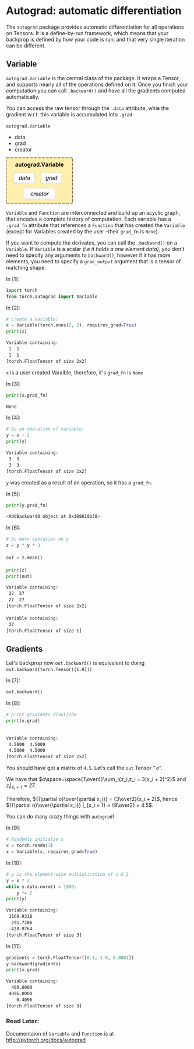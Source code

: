 # Autograd: automatic differentiation

The `autograd` package provides automatic differentiation for all operations on Tensors. It is a define-by-run framework, which means that your backprop is defined by how your code is run, and that very single iteration can be different.

## Variable

`autograd.Variable` is the central class of the package. It wraps a Tensor, and supports nearly all of the operations defined on it. Once you finish your computation you can call `.backward()` and have all the gradients computed automatically.

You can access the raw tensor through the `.data` attribute, whie the gradient w.r.t. this variable is accumulated into `.grad`

`autograd.Variable`

- data
- grad
- creator

![Variable](../images/Variable.png)

`Variable` and `Function` are interconnected and build up an acyclic graph, that encodes a complete history of computation. Each variable has a `.grad_fn` attribute that references a `Function` that has created the `Variable` (except for Variables created by the user –their `grad_fn` is `None`).

If you want to compute the derivates, you can call the `.backward()` on a `Variable`. If `Variable` is a scalar *(i.e it holds a one element data),* you don't need to specify any arguments to `backward()`, however if it has more elements, you need to specify a `grad_output` argument that is a tensor of matching shape.



In [1]:

```python
import torch
from torch.autograd import Variable
```

In [2]:

```python
# Create a Variable:
x = Variable(torch.ones(2, 2), requires_grad=True)
print(x)
```

```sh
Variable containing:
 1  1
 1  1
[torch.FloatTensor of size 2x2]


```

`x` is a user created Varaible, therefore, it's `grad_fn` is `None`

In [3]:

```python
print(x.grad_fn)
```

```sh
None

```

In [4]:

```python
# Do an operation of variable:
y = x + 2
print(y)
```

```sh
Variable containing:
 3  3
 3  3
[torch.FloatTensor of size 2x2]


```

`y` was created as a result of an operation, so it has a `grad_fn`.

In [5]:

```python
print(y.grad_fn)
```

```sh
<AddBackward0 object at 0x108619b38>

```

In [6]:

```python
# Do more operation on y
z = y * y * 3

out = z.mean()

print(z)
print(out)
```

```sh
Variable containing:
 27  27
 27  27
[torch.FloatTensor of size 2x2]

Variable containing:
 27
[torch.FloatTensor of size 1]


```

## Gradients

Let's backprop now `out.backward()` is equivalent to doing `out.backward(torch.Tensor([1.0]))`

In [7]:

```python
out.backward()
```

In [8]:

```python
# print gradients d(out)/dx
print(x.grad)
```

```sh

Variable containing:
 4.5000  4.5000
 4.5000  4.5000
[torch.FloatTensor of size 2x2]

```

You should have got a matrix of ``4.5``. Let’s call the ``out`` Tensor $“o”$.

We have that $o\space=\space{1\over4}\sum_i{z_i,z_i = 3(x_i + 2)^2}$ and $z_i|_{x_i = 1} = 27$.

Therefore, ${{\partial o}\over{\partial x_i}} = {3\over2}(x_i + 2)$, hence ${{\partial o}\over{\partial x_i}} |_{x_i = 1} = {9\over2} = 4.5$.

You can do many crazy things with `autograd`!

In [9]:

```python
# Randomly initialze x
x = torch.randn(3)
x = Variable(x, requires_grad=True)
```

In [10]:

```python
# y is the element-wise multiplication of x & 2
y = x * 2
while y.data.norm() < 1000:
    y *= 2
print(y)
```

```sh
Variable containing:
 1169.9318
  291.7206
 -428.9764
[torch.FloatTensor of size 3]


```

In [11]:

```python
gradients = torch.FloatTensor([0.1, 1.0, 0.0001])
y.backward(gradients)
print(x.grad)
```

```sh
Variable containing:
  409.6000
 4096.0000
    0.4096
[torch.FloatTensor of size 3]


```

### Read Later:

Documentaion of `Variable` and `Function` is at <http://pytorch.org/docs/autograd>